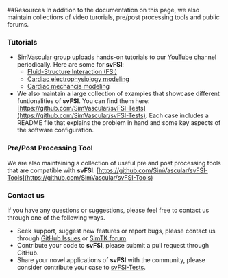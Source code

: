 ##Resources
In addition to the documentation on this page, we also maintain collections of video turorials, pre/post processing tools and public forums.

### Tutorials
- SimVascular group uploads hands-on tutorials to our [YouTube](https://www.youtube.com/channel/UCT61XgTRqpfb39Hyio9IqGQ) channel periodically. Here are some for **svFSI**:
  - [Fluid-Structure Interaction (FSI)](https://www.youtube.com/watch?v=QIpyThIAD7k)
  - [Cardiac electrophysiology modeling](https://www.youtube.com/watch?v=TCK3SmGwBa8)
  - [Cardiac mechancis modeling](https://www.youtube.com/watch?v=Jm3VSi6Aci8)
- We also maintain a large collection of examples that showcase different funtionalities of **svFSI**. You can find them here: [https://github.com/SimVascular/svFSI-Tests](https://github.com/SimVascular/svFSI-Tests). Each case includes a README file that explains the problem in hand and some key aspects of the software configuration.

### Pre/Post Processing Tool
We are also maintaining a collection of useful pre and post processing tools that are compatible with **svFSI**:
[https://github.com/SimVascular/svFSI-Tools](https://github.com/SimVascular/svFSI-Tools)

### Contact us
If you have any questions or suggestions, please feel free to contact us through one of the following ways.

- Seek support, suggest new features or report bugs, please contact us through [GitHub Issues](https://github.com/SimVascular/svFSI/issues) or [SimTK forum](https://simtk.org/plugins/phpBB/indexPhpbb.php?f=188).
- Contribute your code to **svFSI**, please submit a pull request through GitHub.
- Share your novel applications of **svFSI** with the community, please consider contribute your case to [svFSI-Tests](https://github.com/SimVascular/svFSI-Tests).

<p><br/><br/><br/><br/><br/></p>


